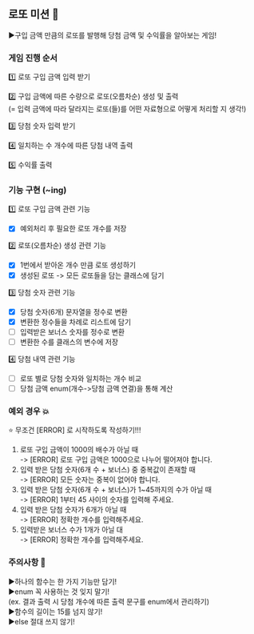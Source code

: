 ## 로또 미션 💨
▶️구입 금액 만큼의 로또를 발행해 당첨 금액 및 수익률을 알아보는 게임!

### 게임 진행 순서 

1️⃣ 로또 구입 금액 입력 받기
<br> 

2️⃣ 구입 금액에 따른 수량으로 로또(오름차순) 생성 및 출력
<br> (= 입력 금액에 따라 달라지는 로또(들)를 어떤 자료형으로 어떻게 처리할 지 생각!)

3️⃣ 당첨 숫자 입력 받기
<br>

4️⃣ 일치하는 수 개수에 따른 당첨 내역 출력
<br>

5️⃣ 수익률 출력

### 기능 구현 (~ing)

1️⃣ 로또 구입 금액 관련 기능

- [x] 예외처리 후 필요한 로또 개수를 저장

2️⃣ 로또(오름차순) 생성 관련 기능

- [x] 1번에서 받아온 개수 만큼 로또 생성하기
- [x] 생성된 로또 -> 모든 로또들을 담는 클래스에 담기

3️⃣ 당첨 숫자 관련 기능

- [x] 당첨 숫자(6개) 문자열을 정수로 변환
- [x] 변환한 정수들을 차례로 리스트에 담기
- [ ] 입력받은 보너스 숫자를 정수로 변환
- [ ] 변환한 수를 클래스의 변수에 저장

4️⃣ 당첨 내역 관련 기능

- [ ] 로또 별로 당첨 숫자와 일치하는 개수 비교
- [ ] 당첨 금액 enum(개수->당첨 금액 연결)을 통해 계산

### 예외 경우 💥
⭐️ 무조건 [ERROR] 로 시작하도록 작성하기!!!
<br>

1. 로또 구입 금액이 1000의 배수가 아닐 때
   <br> -> [ERROR] 로또 구입 금액은 1000으로 나누어 떨어져야 합니다.
2. 입력 받은 당첨 숫자(6개 수 + 보너스) 중 중복값이 존재할 때
   <br> -> [ERROR] 모든 숫자는 중복이 없어야 합니다.
3. 입력 받은 당첨 숫자(6개 수 + 보너스)가 1~45까지의 수가 아닐 때
   <br> -> [ERROR] 1부터 45 사이의 숫자를 입력해 주세요.
4. 입력 받은 당첨 숫자가 6개가 아닐 때
   <br> -> [ERROR] 정확한 개수를 입력해주세요.
5. 입력받은 보너스 수가 1개가 아닐 대
   <br> -> [ERROR] 정확한 개수를 입력해주세요.

### 주의사항 📎
▶️하나의 함수는 한 가지 기능만 담기!
<br>
▶️enum 꼭 사용하는 것 잊지 말기!
<br>
(ex. 결과 출력 시 당첨 개수에 따른 출력 문구를 enum에서 관리하기)
<br>
▶️함수의 길이는 15를 넘지 않기!
<br>
▶️else 절대 쓰지 않기!
